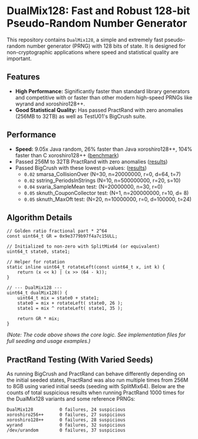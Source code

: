 # DualMix128: Fast and Robust 128-bit Pseudo-Random Number Generator

This repository contains `DualMix128`, a simple and extremely fast pseudo-random number generator (PRNG) with 128 bits of state. It is designed for non-cryptographic applications where speed and statistical quality are important.

## Features

* **High Performance:** Significantly faster than standard library generators and competitive with or faster than other modern high-speed PRNGs like wyrand and xoroshiro128++.
* **Good Statistical Quality:** Has passed PractRand with zero anomalies (256MB to 32TB) as well as TestU01's BigCrush suite.

## Performance

* **Speed:** 9.05x Java random, 26% faster than Java xoroshiro128++, 104% faster than C xoroshiro128++ ([benchmark](benchmark.out))
* Passed 256M to 32TB PractRand with zero anomalies ([results](test_practrand.out))
* Passed BigCrush with these lowest p-values: ([results](test_bigcrush.out))
    * `0.02` smarsa_CollisionOver (N=30, n=20000000, r=0, d=64, t=7)
    * `0.02` sstring_PeriodsInStrings (N=10, n=500000000, r=20, s=10)
    * `0.04` svaria_SampleMean test: (N=20000000, n=30, r=0)
    * `0.05` sknuth_CouponCollector test: (N=1, n=200000000, r=10, d= 8)
    * `0.05` sknuth_MaxOft test: (N=20, n=10000000, r=0, d=100000, t=24)

## Algorithm Details

```
// Golden ratio fractional part * 2^64
const uint64_t GR = 0x9e3779b97f4a7c15ULL;

// Initialized to non-zero with SplitMix64 (or equivalent)
uint64_t state0, state1; 

// Helper for rotation
static inline uint64_t rotateLeft(const uint64_t x, int k) {
	return (x << k) | (x >> (64 - k));
}

// --- DualMix128 ---
uint64_t dualMix128() {
    uint64_t mix = state0 + state1;
    state0 = mix + rotateLeft( state0, 26 );
    state1 = mix ^ rotateLeft( state1, 35 );

    return GR * mix;
}
```

*(Note: The code above shows the core logic. See implementation files for full seeding and usage examples.)*


## PractRand Testing (With Varied Seeds)

As running BigCrush and PractRand can behave differently depending on the initial seeded states, PractRand was also run multiple times from 256M to 8GB using varied initial seeds (seeding with SplitMix64). Below are the counts of total suspicious results when running PractRand 1000 times for the DualMix128 variants and some reference PRNGs:

```
DualMix128          0 failures, 24 suspicious
xoroshiro256++      0 failures, 27 suspicious
xoroshiro128++      0 failures, 28 suspicious
wyrand              0 failures, 32 suspicious
/dev/urandom        0 failures, 37 suspicious
```

